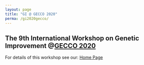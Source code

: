 ```yaml
---
layout: page
title: "GI @ GECCO 2020"
perma: /gi2020gecco/
---
```



## **The 9th International Workshop on Genetic Improvement @[GECCO 2020](https://gi-gecco-20.gi-workshops.org/)**

For details of this workshop see our: <a href=https://gi-gecco-20.gi-workshops.org/>Home Page</a>
